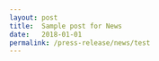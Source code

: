 ```yaml
---
layout: post
title:  Sample post for News
date:   2018-01-01
permalink: /press-release/news/test
---
```

